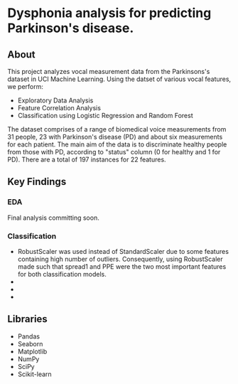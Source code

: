 <h1>Dysphonia analysis for predicting Parkinson's disease.</h1>
<h2>About</h2>
<p>This project analyzes vocal measurement data from the Parkinsons's dataset in UCI Machine Learning. Using the datset of various vocal features, we perform:
    <ul>
        <li>Exploratory Data Analysis</li>
        <li>Feature Correlation Analysis</li>
        <li>Classification using Logistic Regression and Random Forest</li>
    </ul>
        The dataset comprises of a range of biomedical voice measurements from 31 people, 23 with Parkinson's disease (PD) and about six measurements for each patient. The main aim of the data is to discriminate healthy people from those with PD, according to "status" column (0 for healthy and 1 for PD). There are a total of 197 instances for 22 features.
    </p>
<h2>Key Findings</h2>
<h3>EDA</h3>
  <p>Final analysis committing soon.</p>
<h3>Classification</h3>
  <p>
    <ul>
        <li>RobustScaler was used instead of StandardScaler due to some features containing high number of outliers. Consequently, using RobustScaler made such that spread1 and PPE were the two most important features for both classification models.</li>
        <li></li>
        <li></li>
        <li></li>
      </ul>
  </p>
  <h2>Libraries</h2>
  <p>
    <ul>
      <li>Pandas</li>
        <li>Seaborn</li>
        <li>Matplotlib</li>
        <li>NumPy</li>
        <li>SciPy</li>
        <li>Scikit-learn</li>
    </ul>
